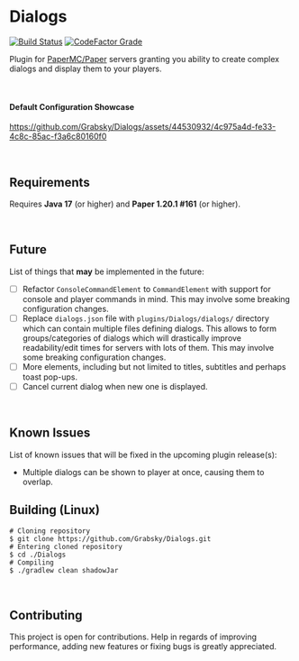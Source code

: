# Dialogs
<span>
    <a href=""><img alt="Build Status" src="https://img.shields.io/github/actions/workflow/status/Grabsky/Dialogs/gradle.yml?style=for-the-badge&logo=github&logoColor=white&label=%20"></a>
    <a href=""><img alt="CodeFactor Grade" src="https://img.shields.io/codefactor/grade/github/Grabsky/Dialogs/main?style=for-the-badge&logo=codefactor&logoColor=white&label=%20"></a>
</span>
<p></p>

Plugin for [PaperMC/Paper](https://github.com/PaperMC/Paper) servers granting you ability to create complex dialogs and display them to your players.

<br />

#### Default Configuration Showcase
https://github.com/Grabsky/Dialogs/assets/44530932/4c975a4d-fe33-4c8c-85ac-f3a6c80160f0

<br />

## Requirements
Requires **Java 17** (or higher) and **Paper 1.20.1 #161** (or higher).

<br />

## Future
List of things that **may** be implemented in the future:
- [ ] Refactor `ConsoleCommandElement` to `CommandElement` with support for console and player commands in mind. This may involve some breaking configuration changes.
- [ ] Replace `dialogs.json` file with `plugins/Dialogs/dialogs/` directory which can contain multiple files defining dialogs. This allows to form groups/categories of dialogs which will drastically improve readability/edit times for servers with lots of them. This may involve some breaking configuration changes.
- [ ] More elements, including but not limited to titles, subtitles and perhaps toast pop-ups.
- [ ] Cancel current dialog when new one is displayed.
<br />

## Known Issues
List of known issues that will be fixed in the upcoming plugin release(s):
- Multiple dialogs can be shown to player at once, causing them to overlap.

## Building (Linux)
```shell
# Cloning repository
$ git clone https://github.com/Grabsky/Dialogs.git
# Entering cloned repository
$ cd ./Dialogs
# Compiling
$ ./gradlew clean shadowJar
```

<br />

## Contributing
This project is open for contributions. Help in regards of improving performance, adding new features or fixing bugs is greatly appreciated.
